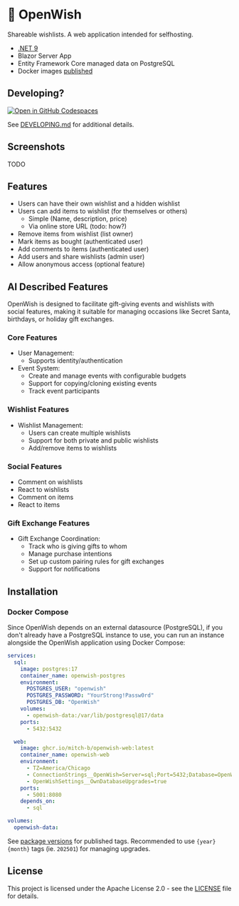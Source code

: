 # 📃 OpenWish

Shareable wishlists. A web application intended for selfhosting.

* [.NET 9](https://dot.net/)
* Blazor Server App
* Entity Framework Core managed data on PostgreSQL
* Docker images [published](https://github.com/mitch-b/OpenWish/pkgs/container/openwish-web)

## Developing?

[![Open in GitHub Codespaces](https://github.com/codespaces/badge.svg)](https://codespaces.new/mitch-b/OpenWish)

See [DEVELOPING.md](./DEVELOPING.md) for additional details.

## Screenshots

TODO

## Features

* Users can have their own wishlist and a hidden wishlist
* Users can add items to wishlist (for themselves or others)
  * Simple (Name, description, price)
  * Via online store URL (todo: how?)
* Remove items from wishlist (list owner)
* Mark items as bought (authenticated user)
* Add comments to items (authenticated user)
* Add users and share wishlists (admin user)
* Allow anonymous access (optional feature)

## AI Described Features

OpenWish is designed to facilitate gift-giving events and wishlists with social features, making it suitable for managing occasions like Secret Santa, birthdays, or holiday gift exchanges.

### Core Features

* User Management: 
  * Supports identity/authentication
* Event System:
  * Create and manage events with configurable budgets
  * Support for copying/cloning existing events
  * Track event participants

### Wishlist Features

* Wishlist Management:
  * Users can create multiple wishlists
  * Support for both private and public wishlists
  * Add/remove items to wishlists

### Social Features

* Comment on wishlists
* React to wishlists
* Comment on items
* React to items

### Gift Exchange Features

* Gift Exchange Coordination:
  * Track who is giving gifts to whom
  * Manage purchase intentions
  * Set up custom pairing rules for gift exchanges
  * Support for notifications

## Installation

### Docker Compose

Since OpenWish depends on an external datasource (PostgreSQL), if you don't already have a PostgreSQL instance to use, you can run an instance alongside the OpenWish application using Docker Compose:

```yaml
services:
  sql:
    image: postgres:17
    container_name: openwish-postgres
    environment:
      POSTGRES_USER: "openwish"
      POSTGRES_PASSWORD: "YourStrong!Passw0rd"
      POSTGRES_DB: "OpenWish"
    volumes:
      - openwish-data:/var/lib/postgresql@17/data
    ports:
      - 5432:5432

  web:
    image: ghcr.io/mitch-b/openwish-web:latest
    container_name: openwish-web
    environment:
      - TZ=America/Chicago
      - ConnectionStrings__OpenWish=Server=sql;Port=5432;Database=OpenWish;User Id=openwish;Password=YourStrong!Passw0rd;
      - OpenWishSettings__OwnDatabaseUpgrades=true
    ports:
      - 5001:8080
    depends_on:
      - sql

volumes:
  openwish-data:
```

See [package versions](https://github.com/mitch-b/OpenWish/pkgs/container/openwish-web/versions) for published tags. Recommended to use `{year}{month}` tags (ie. `202501`) for managing upgrades.

## License

This project is licensed under the Apache License 2.0 - see the [LICENSE](LICENSE) file for details.
